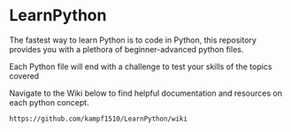 # LearnPython
The fastest way to learn Python is to code in Python, this repository provides you with a plethora of beginner-advanced python files. 


Each Python file will end with a challenge to test your skills of the topics covered  


Navigate to the Wiki below to find helpful documentation and resources on each python concept. 

 	https://github.com/kampf1510/LearnPython/wiki 


